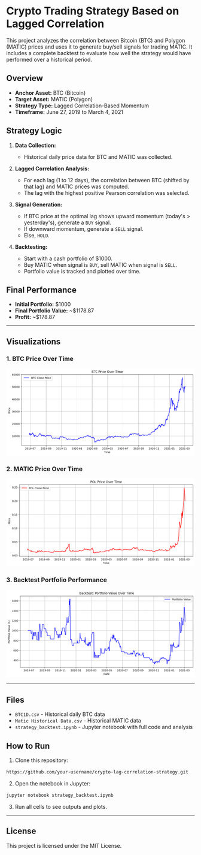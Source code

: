 # Crypto Trading Strategy Based on Lagged Correlation

This project analyzes the correlation between Bitcoin (BTC) and Polygon (MATIC) prices and uses it to generate buy/sell signals for trading MATIC. It includes a complete backtest to evaluate how well the strategy would have performed over a historical period.

## Overview

* **Anchor Asset:** BTC (Bitcoin)
* **Target Asset:** MATIC (Polygon)
* **Strategy Type:** Lagged Correlation-Based Momentum
* **Timeframe:** June 27, 2019 to March 4, 2021

## Strategy Logic

1. **Data Collection:**

   * Historical daily price data for BTC and MATIC was collected.

2. **Lagged Correlation Analysis:**

   * For each lag (1 to 12 days), the correlation between BTC (shifted by that lag) and MATIC prices was computed.
   * The lag with the highest positive Pearson correlation was selected.

3. **Signal Generation:**

   * If BTC price at the optimal lag shows upward momentum (today's > yesterday's), generate a `BUY` signal.
   * If downward momentum, generate a `SELL` signal.
   * Else, `HOLD`.

4. **Backtesting:**

   * Start with a cash portfolio of \$1000.
   * Buy MATIC when signal is `BUY`, sell MATIC when signal is `SELL`.
   * Portfolio value is tracked and plotted over time.

## Final Performance

* **Initial Portfolio:** \$1000
* **Final Portfolio Value:** \~\$1178.87
* **Profit:** \~\$178.87

---

## Visualizations

### 1. BTC Price Over Time

![BTC Price Chart](assets/image-1.png)

### 2. MATIC Price Over Time

![POL Price Chart](assets/image-2.png)

### 3. Backtest Portfolio Performance

![Portfolio Value Over Time](assets/image-3.png)

---

## Files

* `BTC1D.csv` - Historical daily BTC data
* `Matic Historical Data.csv` - Historical MATIC data
* `strategy_backtest.ipynb` - Jupyter notebook with full code and analysis

## How to Run

1. Clone this repository:

```bash
https://github.com/your-username/crypto-lag-correlation-strategy.git
```

2. Open the notebook in Jupyter:

```bash
jupyter notebook strategy_backtest.ipynb
```

3. Run all cells to see outputs and plots.

---

## License

This project is licensed under the MIT License.

